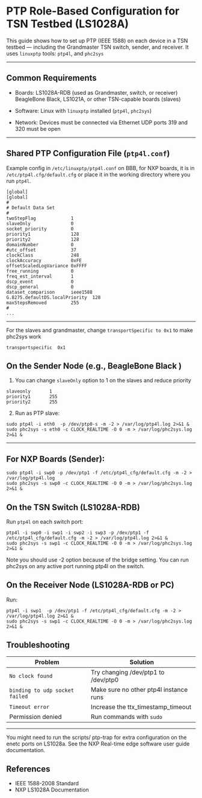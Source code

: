 
# PTP Role-Based Configuration for TSN Testbed (LS1028A)

This guide shows how to set up PTP (IEEE 1588) on each device in a TSN testbed — including the Grandmaster TSN switch, sender, and receiver. It uses `linuxptp` tools: `ptp4l`, and `phc2sys`

---

## Common Requirements

* Boards:
  LS1028A-RDB (used as Grandmaster, switch, or receiver)
  BeagleBone Black, LS1021A, or other TSN-capable boards (slaves)

* Software:
  Linux with `linuxptp` installed (`ptp4l`, `phc2sys`)

* Network:
  Devices must be connected via Ethernet
  UDP ports 319 and 320 must be open

---

## Shared PTP Configuration File (`ptp4l.conf`)

Example config in `/etc/linuxptp/ptp4l.conf` on BBB, for NXP boards, it is in `/etc/ptp4l.cfg/default.cfg` or place it in the working directory where you run `ptp4l`.

```
[global]
[global]
#
# Default Data Set
#
twoStepFlag             1
slaveOnly               0
socket_priority         0
priority1               128
priority2               128
domainNumber            0
#utc_offset             37
clockClass              248
clockAccuracy           0xFE
offsetScaledLogVariance 0xFFFF
free_running            0
freq_est_interval       1
dscp_event              0
dscp_general            0
dataset_comparison      ieee1588
G.8275.defaultDS.localPriority  128
maxStepsRemoved         255
#
...
```

---
For the slaves and grandmaster, change `transportSpecific to 0x1` to make phc2sys work

```
transportspecific  0x1
```


## On the Sender Node (e.g., BeagleBone Black )

1. You can change `slaveOnly` option to 1 on the slaves and reduce priority
```
slaveonly       1
priority1		255
priority2		255
```

2. Run as PTP slave:

```
sudo ptp4l -i eth0  -p /dev/ptp0-s -m -2 > /var/log/ptp4l.log 2>&1 & 
sudo phc2sys -s eth0 -c CLOCK_REALTIME -O 0 -m > /var/log/phc2sys.log 2>&1 & 
```

---

## For NXP Boards (Sender):
```
sudo ptp4l -i swp0 -p /dev/ptp1 -f /etc/ptp4l_cfg/default.cfg -m -2 > /var/log/ptp4l.log
sudo phc2sys -s swp0 -c CLOCK_REALTIME -O 0 -m > /var/log/phc2sys.log 2>&1 & 
```

## On the TSN Switch (LS1028A-RDB)


Run `ptp4l` on each switch port:

```
ptp4l -i swp0 -i swp1 -i swp2 -i swp3 -p /dev/ptp1 -f /etc/ptp4l_cfg/default.cfg -m -2 > /var/log/ptp4l.log 2>&1 &
sudo phc2sys -s swp1 -c CLOCK_REALTIME -O 0 -m > /var/log/phc2sys.log 2>&1 & 
```
Note you should use -2 option because of the bridge setting. You can run phc2sys on any active port running ptp4l on the switch.


## On the Receiver Node (LS1028A-RDB or PC)

Run:
```
ptp4l -i swp1  -p /dev/ptp1 -f /etc/ptp4l_cfg/default.cfg -m -2 > /var/log/ptp4l.log 2>&1 &
sudo phc2sys -s swp1 -c CLOCK_REALTIME -O 0 -m > /var/log/phc2sys.log 2>&1 & 
```


## Troubleshooting

| Problem                          | Solution                                  |
| -------------------------------- | ----------------------------------------- |
| `No clock found `                | Try changing /dev/ptp1 to /dev/ptp0       |
| `binding to udp socket failed`   | Make sure no other ptp4l instance runs    |
| `Timeout error`                  | Increase the ttx_timestamp_timeout        |
| Permission denied                | Run commands with `sudo`                  |

---
You might need to run the scripts/ ptp-trap for extra configuration on the enetc ports on LS1028a. See the NXP Real-time edge software user guide documentation.

## References

* IEEE 1588-2008 Standard
* NXP LS1028A Documentation

